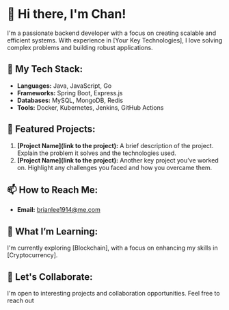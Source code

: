 # 👋 Hi there, I'm Chan!

I'm a passionate backend developer with a focus on creating scalable and efficient systems. With experience in [Your Key Technologies], I love solving complex problems and building robust applications.

## 🚀 My Tech Stack:
- **Languages:**  Java, JavaScript, Go
- **Frameworks:**  Spring Boot, Express.js
- **Databases:**  MySQL, MongoDB, Redis
- **Tools:** Docker, Kubernetes, Jenkins, GitHub Actions

## 🌟 Featured Projects:
1. **[Project Name](link to the project):** A brief description of the project. Explain the problem it solves and the technologies used.
2. **[Project Name](link to the project):** Another key project you’ve worked on. Highlight any challenges you faced and how you overcame them.

## 📫 How to Reach Me:
- **Email:** [brianlee1914@me.com](mailto:your.brianlee1914@me.com)

## 🌱 What I’m Learning:
I'm currently exploring [Blockchain], with a focus on enhancing my skills in [Cryptocurrency].

## 💬 Let's Collaborate:
I'm open to interesting projects and collaboration opportunities. Feel free to reach out
